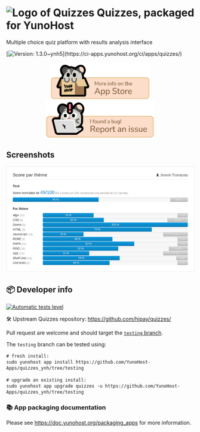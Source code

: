 <!--
N.B.: This README was automatically generated by <https://github.com/YunoHost/apps_tools/blob/main/readme_generator>
It shall NOT be edited by hand.
-->

<h1>
  <img src="https://raw.githubusercontent.com/YunoHost/apps/main/logos/quizzes.png" width="32px" alt="Logo of Quizzes">
  Quizzes, packaged for YunoHost
</h1>

Multiple choice quiz platform with results analysis interface

[![Version: 1.3.0~ynh5](https://img.shields.io/badge/Version-1.3.0~ynh5-rgb(18,138,11)?style=for-the-badge)](https://ci-apps.yunohost.org/ci/apps/quizzes/)

<div align="center">
<a href="https://apps.yunohost.org/app/quizzes"><img height="100px" src="https://github.com/YunoHost/yunohost-artwork/raw/refs/heads/main/badges/neopossum-badges/badge_more_info_on_the_appstore.svg"/></a>
<a href="https://github.com/YunoHost-Apps/quizzes_ynh/issues"><img height="100px" src="https://github.com/YunoHost/yunohost-artwork/raw/refs/heads/main/badges/neopossum-badges/badge_report_an_issue.svg"/></a>
</div>


## Screenshots
![Screenshot of Quizzes](./doc/screenshots/score_par_theme.png)

## 📦 Developer info

[![Automatic tests level](https://apps.yunohost.org/badge/cilevel/quizzes)](https://ci-apps.yunohost.org/ci/apps/quizzes/)

🛠️ Upstream Quizzes repository: <https://github.com/hipay/quizzes/>

Pull request are welcome and should target the [`testing` branch](https://github.com/YunoHost-Apps/quizzes_ynh/tree/testing).

The `testing` branch can be tested using:
```
# fresh install:
sudo yunohost app install https://github.com/YunoHost-Apps/quizzes_ynh/tree/testing

# upgrade an existing install:
sudo yunohost app upgrade quizzes -u https://github.com/YunoHost-Apps/quizzes_ynh/tree/testing
```

### 📚 App packaging documentation

Please see <https://doc.yunohost.org/packaging_apps> for more information.
